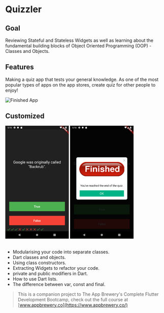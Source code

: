 
# Quizzler 

## Goal

Reviewing Stateful and Stateless Widgets as well as learning about the fundamental building blocks of Object Oriented Programming (OOP) - Classes and Objects. 


## Features

Making a quiz app that tests your general knowledge. As one of the most popular types of apps on the app stores, create quiz for other people to enjoy!

![Finished App](https://github.com/londonappbrewery/Images/blob/master/quizzler-demo.gif)

## Customized
<img src="images/quizler_img1.png" width="200px"> <img src="images/quizler_img2.png" width="200px">


## 

- Modularising your code into separate classes.
- Dart classes and objects.
- Using class constructors.
- Extracting Widgets to refactor your code.
- private and public modifiers in Dart.
- How to use Dart lists.
- The difference between var, const and final.




>This is a companion project to The App Brewery's Complete Flutter Development Bootcamp, check out the full course at [www.appbrewery.co](https://www.appbrewery.co/)

